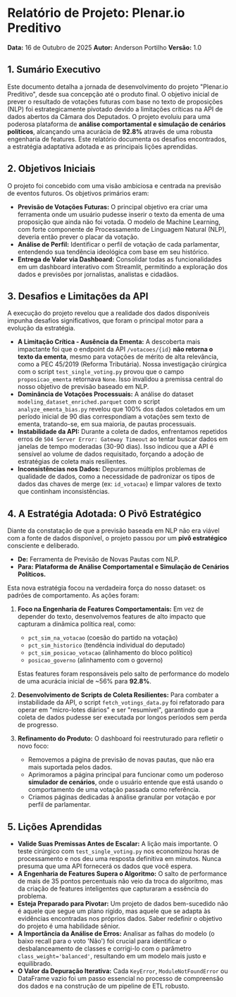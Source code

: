 # Relatório de Projeto: Plenar.io Preditivo

**Data:** 16 de Outubro de 2025
**Autor:** Anderson Portilho
**Versão:** 1.0

## 1. Sumário Executivo

Este documento detalha a jornada de desenvolvimento do projeto "Plenar.io Preditivo", desde sua concepção até o produto final. O objetivo inicial de prever o resultado de votações futuras com base no texto de proposições (NLP) foi estrategicamente pivotado devido a limitações críticas na API de dados abertos da Câmara dos Deputados. O projeto evoluiu para uma poderosa plataforma de **análise comportamental e simulação de cenários políticos**, alcançando uma acurácia de **92.8%** através de uma robusta engenharia de features. Este relatório documenta os desafios encontrados, a estratégia adaptativa adotada e as principais lições aprendidas.

## 2. Objetivos Iniciais

O projeto foi concebido com uma visão ambiciosa e centrada na previsão de eventos futuros. Os objetivos primários eram:

* **Previsão de Votações Futuras:** O principal objetivo era criar uma ferramenta onde um usuário pudesse inserir o texto da ementa de uma proposição que ainda não foi votada. O modelo de Machine Learning, com forte componente de Processamento de Linguagem Natural (NLP), deveria então prever o placar da votação.
* **Análise de Perfil:** Identificar o perfil de votação de cada parlamentar, entendendo sua tendência ideológica com base em seu histórico.
* **Entrega de Valor via Dashboard:** Consolidar todas as funcionalidades em um dashboard interativo com Streamlit, permitindo a exploração dos dados e previsões por jornalistas, analistas e cidadãos.

## 3. Desafios e Limitações da API

A execução do projeto revelou que a realidade dos dados disponíveis impunha desafios significativos, que foram o principal motor para a evolução da estratégia.

* **A Limitação Crítica - Ausência da Ementa:** A descoberta mais impactante foi que o endpoint da API `/votacoes/{id}` **não retorna o texto da ementa**, mesmo para votações de mérito de alta relevância, como a PEC 45/2019 (Reforma Tributária). Nossa investigação cirúrgica com o script `test_single_voting.py` provou que o campo `proposicao_ementa` retornava `None`. Isso invalidou a premissa central do nosso objetivo de previsão baseado em NLP.
* **Dominância de Votações Processuais:** A análise do dataset `modeling_dataset_enriched.parquet` com o script `analyze_ementa_bias.py` revelou que 100% dos dados coletados em um período inicial de 90 dias correspondiam a votações sem texto de ementa, tratando-se, em sua maioria, de pautas processuais.
* **Instabilidade da API:** Durante a coleta de dados, enfrentamos repetidos erros de `504 Server Error: Gateway Timeout` ao tentar buscar dados em janelas de tempo moderadas (30-90 dias). Isso indicou que a API é sensível ao volume de dados requisitado, forçando a adoção de estratégias de coleta mais resilientes.
* **Inconsistências nos Dados:** Depuramos múltiplos problemas de qualidade de dados, como a necessidade de padronizar os tipos de dados das chaves de merge (ex: `id_votacao`) e limpar valores de texto que continham inconsistências.

## 4. A Estratégia Adotada: O Pivô Estratégico

Diante da constatação de que a previsão baseada em NLP não era viável com a fonte de dados disponível, o projeto passou por um **pivô estratégico** consciente e deliberado.

* **De:** Ferramenta de Previsão de Novas Pautas com NLP.
* **Para:** **Plataforma de Análise Comportamental e Simulação de Cenários Políticos.**

Esta nova estratégia focou na verdadeira força do nosso dataset: os padrões de comportamento. As ações foram:

1.  **Foco na Engenharia de Features Comportamentais:** Em vez de depender do texto, desenvolvemos features de alto impacto que capturam a dinâmica política real, como:
    * `pct_sim_na_votacao` (coesão do partido na votação)
    * `pct_sim_historico` (tendência individual do deputado)
    * `pct_sim_posicao_votacao` (alinhamento do bloco político)
    * `posicao_governo` (alinhamento com o governo)

    Estas features foram responsáveis pelo salto de performance do modelo de uma acurácia inicial de ~56% para **92.8%**.

2.  **Desenvolvimento de Scripts de Coleta Resilientes:** Para combater a instabilidade da API, o script `fetch_votings_data.py` foi refatorado para operar em "micro-lotes diários" e ser "resumível", garantindo que a coleta de dados pudesse ser executada por longos períodos sem perda de progresso.

3.  **Refinamento do Produto:** O dashboard foi reestruturado para refletir o novo foco:
    * Removemos a página de previsão de novas pautas, que não era mais suportada pelos dados.
    * Aprimoramos a página principal para funcionar como um poderoso **simulador de cenários**, onde o usuário entende que está usando o comportamento de uma votação passada como referência.
    * Criamos páginas dedicadas à análise granular por votação e por perfil de parlamentar.

## 5. Lições Aprendidas

* **Valide Suas Premissas Antes de Escalar:** A lição mais importante. O teste cirúrgico com `test_single_voting.py` nos economizou horas de processamento e nos deu uma resposta definitiva em minutos. Nunca presuma que uma API fornecerá os dados que você espera.
* **A Engenharia de Features Supera o Algoritmo:** O salto de performance de mais de 35 pontos percentuais não veio da troca do algoritmo, mas da criação de features inteligentes que capturaram a essência do problema.
* **Esteja Preparado para Pivotar:** Um projeto de dados bem-sucedido não é aquele que segue um plano rígido, mas aquele que se adapta às evidências encontradas nos próprios dados. Saber redefinir o objetivo do projeto é uma habilidade sênior.
* **A Importância da Análise de Erros:** Analisar as falhas do modelo (o baixo recall para o voto 'Não') foi crucial para identificar o desbalanceamento de classes e corrigi-lo com o parâmetro `class_weight='balanced'`, resultando em um modelo mais justo e equilibrado.
* **O Valor da Depuração Iterativa:** Cada `KeyError`, `ModuleNotFoundError` ou DataFrame vazio foi um passo essencial no processo de compreensão dos dados e na construção de um pipeline de ETL robusto.